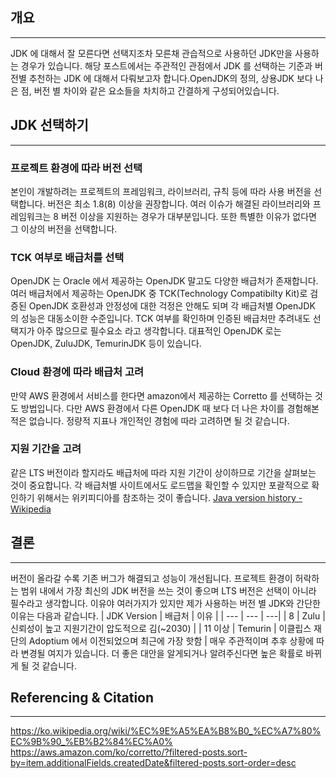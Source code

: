## 개요
---
JDK 에 대해서 잘 모른다면 선택지조차 모른채 관습적으로 사용하던 JDK만을 사용하는 경우가 있습니다. 해당 포스트에서는 주관적인 관점에서 JDK 를 선택하는 기준과 버전별 추천하는 JDK 에 대해서 다뤄보고자 합니다.OpenJDK의 정의, 상용JDK 보다 나은 점, 버전 별 차이와 같은 요소들을 차치하고 간결하게 구성되어있습니다.

## JDK 선택하기
---
### 프로젝트 환경에 따라 버전 선택
본인이 개발하려는 프로젝트의 프레임워크, 라이브러리, 규칙 등에 따라 사용 버전을 선택합니다. 버전은 최소 1.8(8) 이상을 권장합니다. 여러 이슈가 해결된 라이브러리와 프레임워크는 8 버전 이상을 지원하는 경우가 대부분입니다. 또한 특별한 이유가 없다면 그 이상의 버전을 선택합니다.
### TCK 여부로 배급처를 선택
OpenJDK 는 Oracle 에서 제공하는 OpenJDK 말고도 다양한 배급처가 존재합니다. 여러 배급처에서 제공하는 OpenJDK 중 TCK(Technology Compatibilty Kit)로 검증된 OpenJDK 호환성과 안정성에 대한 걱정은 안해도 되며 각 배급처별 OpenJDK 의 성능은 대동소이한 수준입니다. TCK 여부를 확인하며 인증된 배급처만 추려내도 선택지가 아주 많으므로 필수요소 라고 생각합니다. 대표적인 OpenJDK 로는 OpenJDK, ZuluJDK, TemurinJDK 등이 있습니다.
### Cloud 환경에 따라 배급처 고려
만약 AWS 환경에서 서비스를 한다면 amazon에서 제공하는 Corretto 를 선택하는 것도 방법입니다. 다만 AWS 환경에서 다른 OpenJDK 때 보다 더 나은 차이를 경험해본 적은 없습니다. 정량적 지표나 개인적인 경험에 따라 고려하면 될 것 같습니다.
### 지원 기간을 고려
같은 LTS 버전이라 할지라도 배급처에 따라 지원 기간이 상이하므로 기간을 살펴보는 것이 중요합니다. 각 배급처별 사이트에서도 로드맵을 확인할 수 있지만 포괄적으로 확인하기 위해서는 위키피디아를 참조하는 것이 좋습니다.
[Java version history - Wikipedia](https://en.wikipedia.org/wiki/Java_version_history)
## 결론
---
버전이 올라갈 수록 기존 버그가 해결되고 성능이 개선됩니다. 프로젝트 환경이 허락하는 범위 내에서 가장 최신의 JDK 버전을 쓰는 것이 좋으며 LTS 버전은 선택이 아니라 필수라고 생각합니다. 이유야 여러가지가 있지만 제가 사용하는 버전 별 JDK와 간단한 이유는 다음과 같습니다.
| JDK Version | 배급처 | 이유 |
| --- | --- | ---|
| 8 | Zulu | 신뢰성이 높고 지원기간이 압도적으로 김(~2030) |
| 11 이상 | Temurin | 이클립스 재단의 Adoptium 에서 이전되었으며 최근에 가장 핫함 |
매우 주관적이며 추후 상황에 따라 변경될 여지가 있습니다. 더 좋은 대안을 알게되거나 알려주신다면 높은 확률로 바뀌게 될 것 같습니다.
## Referencing & Citation
---
https://ko.wikipedia.org/wiki/%EC%9E%A5%EA%B8%B0_%EC%A7%80%EC%9B%90_%EB%B2%84%EC%A0%
https://aws.amazon.com/ko/corretto/?filtered-posts.sort-by=item.additionalFields.createdDate&filtered-posts.sort-order=desc